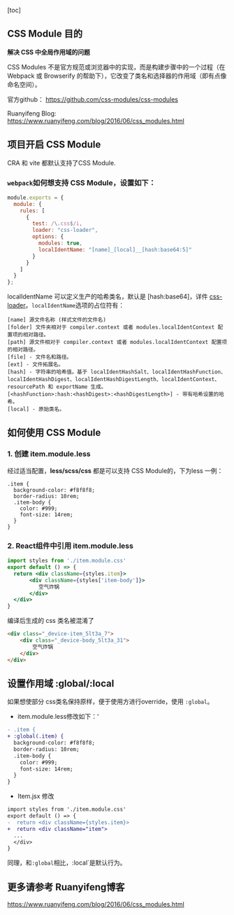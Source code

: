 [toc]

## CSS Module 目的

**解决 CSS 中全局作用域的问题**

CSS Modules 不是官方规范或浏览器中的实现，而是构建步骤中的一个过程（在 Webpack 或 Browserify 的帮助下），它改变了类名和选择器的作用域（即有点像命名空间）。

官方github： https://github.com/css-modules/css-modules

Ruanyifeng Blog: https://www.ruanyifeng.com/blog/2016/06/css_modules.html

## 项目开启 CSS Module

CRA 和 vite 都默认支持了CSS Module. 

### `webpack`如何想支持 CSS Module，设置如下：

```javascript
module.exports = {
  module: {
    rules: [
      {
        test: /\.css$/i,
        loader: "css-loader",
        options: {
          modules: true,
          localIdentName: "[name]_[local]__[hash:base64:5]"
        }
      }
    ]
  }
};
```
localIdentName 可以定义生产的哈希类名，默认是 [hash:base64]，详件 [css-loader](https://webpack.docschina.org/loaders/css-loader/)。`localIdentName`选项的占位符有：

```
[name] 源文件名称 (样式文件的文件名)
[folder] 文件夹相对于 compiler.context 或者 modules.localIdentContext 配置项的相对路径。
[path] 源文件相对于 compiler.context 或者 modules.localIdentContext 配置项的相对路径。
[file] - 文件名和路径。
[ext] - 文件拓展名。
[hash] - 字符串的哈希值。基于 localIdentHashSalt、localIdentHashFunction、localIdentHashDigest、localIdentHashDigestLength、localIdentContext、resourcePath 和 exportName 生成。
[<hashFunction>:hash:<hashDigest>:<hashDigestLength>] - 带有哈希设置的哈希。
[local] - 原始类名。
```

## 如何使用 CSS Module

### 1. 创建 item.module.less

经过适当配置，**less/scss/css** 都是可以支持 CSS Module的，下为less 一例：

```less
.item {
  background-color: #f8f8f8;
  border-radius: 10rem;
  .item-body {
    color: #999;
    font-size: 14rem;
  }
}
```

### 2. React组件中引用 item.module.less

```jsx
import styles from './item.module.css'
export default () => {
  return <div className={styles.item}>
       <div className={styles['item-body']}>
          空气炸锅
       </div>
  </div>
}
```

编译后生成的 css 类名被混淆了

```html
<div class="_device-item_5lt3a_7">
    <div class="_device-body_5lt3a_31">
        空气炸锅
    </div>
</div>
```

## 设置作用域 :global/:local

如果想使部分 css类名保持原样，便于使用方进行override，使用 `:global`。

* item.module.less修改如下：‘

```diff
- .item {
+ :global(.item) {
  background-color: #f8f8f8;
  border-radius: 10rem;
  .item-body {
    color: #999;
    font-size: 14rem;
  }
}
```

* Item.jsx 修改

```diff
import styles from './item.module.css'
export default () => {
-  return <div className={styles.item}>
+  return <div className="item">
  ...
  </div>
}
```

同理，和`:global`相比，:local`是默认行为。

## 更多请参考 Ruanyifeng博客

https://www.ruanyifeng.com/blog/2016/06/css_modules.html
